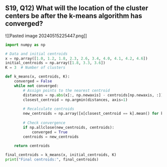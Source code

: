 

## S19, Q12) What will the location of the cluster centers be after the k-means algorithm has converged?
![[Pasted image 20240515225447.png]]
```python
import numpy as np

# Data and initial centroids
x = np.array([1.0, 1.2, 1.8, 2.3, 2.6, 3.4, 4.0, 4.1, 4.2, 4.6])
initial_centroids = np.array([1.8, 3.3, 3.6])
K = 3  # Number of clusters

def k_means(x, centroids, K):
    converged = False
    while not converged:
        # Assign points to the nearest centroid
        distances = np.abs(x[:, np.newaxis] - centroids[np.newaxis, :])
        closest_centroid = np.argmin(distances, axis=1)
        
        # Recalculate centroids
        new_centroids = np.array([x[closest_centroid == k].mean() for k in range(K)])
        
        # Check convergence
        if np.allclose(new_centroids, centroids):
            converged = True
        centroids = new_centroids
    
    return centroids

final_centroids = k_means(x, initial_centroids, K)
print("Final centroids:", final_centroids)
```

